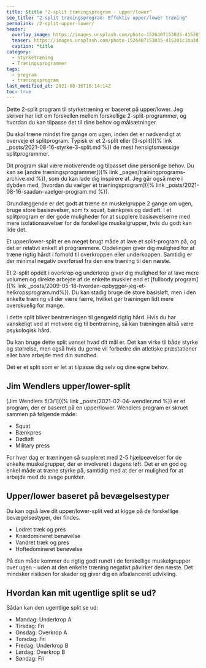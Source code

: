 ```yaml
---
title: &title "2-split træningsprogram - upper/lower"
seo_title: "2-split træningsprogram: Effektiv upper/lower træning"
permalink: /2-split-upper-lower/
header:
  overlay_image: https://images.unsplash.com/photo-1526407153035-415201c1ba3d?ixid=MnwxMjA3fDB8MHxwaG90by1wYWdlfHx8fGVufDB8fHx8&ixlib=rb-1.2.1&auto=format&fit=crop&height=630&w=1200&q=10
  teaser: https://images.unsplash.com/photo-1526407153035-415201c1ba3d?ixid=MnwxMjA3fDB8MHxwaG90by1wYWdlfHx8fGVufDB8fHx8&ixlib=rb-1.2.1&auto=format&fit=crop&height=300&w=400&q=10
  caption: *title
category:
  - Styrketræning
  - Træningsprogrammer
tags:
  - program
  - træningsprogram
last_modified_at: 2021-08-16T10:14:14Z
toc: true
---
```


Dette 2-split program til styrketræning er baseret på upper/lower. Jeg skriver her lidt om forskellen mellem forskellige 2-split-programmer, og hvordan du kan tilpasse det til dine behov og målsætninger.

Du skal træne mindst fire gange om ugen, inden det er nødvendigt at overveje et splitprogram. Typisk er et 2-split eller [3-split]({% link _posts/2021-08-16-styrke-3-split.md %}) de mest hensigtsmæssige splitprogrammer.

Dit program skal være motiverende og tilpasset dine personlige behov. Du kan se [andre træningsprogrammer]({% link _pages/trainingprograms-archive.md %}), som du kan lade dig inspirere af. Jeg går også mere i dybden med, [hvordan du vælger et træningsprogram]({% link _posts/2021-08-16-saadan-vaelger-program.md %}).

Grundlæggende er det godt at træne en muskelgruppe 2 gange om ugen, bruge store basisøvelser, som fx squat, bænkpres og dødløft. I et splitprogram er der gode muligheder for at supplere basisøvelserne med mere isolationsøvelser for de forskellige muskelgrupper, hvis du godt kan lide det.

Et upper/lower-split er en meget brugt måde at lave et split-program på, og det er relativt enkelt at programmere. Opdelingen giver dig mulighed for at træne rigtig hårdt i forhold til overkroppen eller underkoppen. Samtidig er der minimal negativ overførsel fra den ene træning til den næste.

Et 2-split opdelt i overkrop og underkrop giver dig mulighed for at lave mere volumen og direkte arbejde af de enkelte muskler end et [fullbody program]({% link _posts/2009-05-18-hvordan-opbygger-jeg-et-helkropsprogram.md%}). Du kan stadig bruge de store basisløft, men i den enkelte træning vil der være færre, hvilket gør træningen lidt mere overskuelig for mange.

I dette split bliver bentræningen til gengæld rigtig hård. Hvis du har vanskeligt ved at motivere dig til bentræning, så kan træningen altså være psykologisk hård.

Du kan bruge dette split uanset hvad dit mål er. Det kan virke til både styrke og størrelse, men også hvis du gerne vil forbedre din atletiske præstationer eller bare arbejde med din sundhed.

Det er et split som er let at tilpasse dig selv og dine egne behov.

## Jim Wendlers upper/lower-split

[Jim Wendlers 5/3/1]({% link _posts/2021-02-04-wendler.md %}) er et program, der er baseret på en upper/lower. Wendlers program er skruet sammen på følgende måde:

- Squat
- Bænkpres
- Dødløft
- Military press

For hver dag er træningen så suppleret med 2-5 hjælpeøvelser for de enkelte muskelgrupper, der er involveret i dagens løft. Det er en god og enkel måde at træne styrke på, samtidig med at der er mulighed for at arbejde med de svage punkter.

## Upper/lower baseret på bevægelsestyper

Du kan også lave dit upper/lower-split ved at kigge på de forskellige bevægelsestyper, der findes.

- Lodret træk og pres
- Knædomineret benøvelse
- Vandret træk og pres
- Hoftedomineret benøvelse

På den måde kommer du rigtig godt rundt i de forskellige muskelgrupper over ugen - uden at den enkelte træning negativt påvirker den næste. Det mindsker risikoen for skader og giver dig en afbalanceret udvikling.

## Hvordan kan mit ugentlige split se ud?

Sådan kan den ugentlige split se ud:

- Mandag: Underkrop A
- Tirsdag: Fri
- Onsdag: Overkrop A
- Torsdag: Fri
- Fredag: Underkrop B
- Lørdag: Overkrop B
- Søndag: Fri
